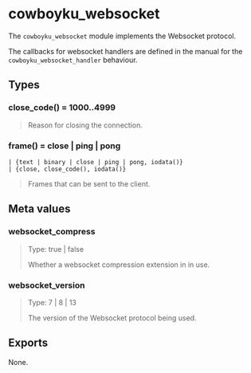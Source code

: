 cowboyku_websocket
================

The `cowboyku_websocket` module implements the Websocket protocol.

The callbacks for websocket handlers are defined in the manual
for the `cowboyku_websocket_handler` behaviour.

Types
-----

### close_code() = 1000..4999

> Reason for closing the connection.

### frame() = close | ping | pong
	| {text | binary | close | ping | pong, iodata()}
	| {close, close_code(), iodata()}

> Frames that can be sent to the client.

Meta values
-----------

### websocket_compress

> Type: true | false
>
> Whether a websocket compression extension in in use.

### websocket_version

> Type: 7 | 8 | 13
>
> The version of the Websocket protocol being used.

Exports
-------

None.
